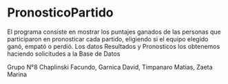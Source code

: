 # PronosticoPartido
El programa consiste en mostrar los puntajes ganados de las personas que participaron en pronosticar cada partido, eligiendo si el equipo elegido ganó, empató o perdió. Los datos Resultados y Pronosticos los obtenemos haciendo solicitudes a la Base de Datos

Grupo N°8
Chaplinski Facundo,
Garnica David,
Timpanaro Matias,
Zaeta Marina
